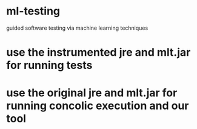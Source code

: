 # ml-testing
guided software testing via machine learning techniques

# use the instrumented jre and mlt.jar for running tests
# use the original jre and mlt.jar for running concolic execution and our tool